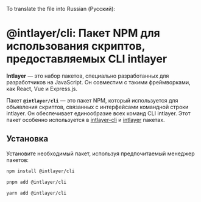 To translate the file into Russian (Русский):

# @intlayer/cli: Пакет NPM для использования скриптов, предоставляемых CLI intlayer

**Intlayer** — это набор пакетов, специально разработанных для разработчиков на JavaScript. Он совместим с такими фреймворками, как React, Vue и Express.js.

Пакет **`@intlayer/cli`** — это пакет NPM, который используется для объявления скриптов, связанных с интерфейсами командной строки intlayer. Он обеспечивает единообразие всех команд CLI intlayer. Этот пакет особенно используется в [intlayer-cli](https://github.com/aymericzip/intlayer/tree/main/docs/ru/packages/intlayer-cli/index.md) и [intlayer](https://github.com/aymericzip/intlayer/tree/main/docs/ru/packages/intlayer/index.md) пакетах.

## Установка

Установите необходимый пакет, используя предпочитаемый менеджер пакетов:

```bash packageManager="npm"
npm install @intlayer/cli
```

```bash packageManager="pnpm"
pnpm add @intlayer/cli
```

```bash packageManager="yarn"
yarn add @intlayer/cli
```
